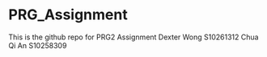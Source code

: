 # PRG_Assignment
This is the github repo for PRG2 Assignment
Dexter Wong S10261312
Chua Qi An S10258309
